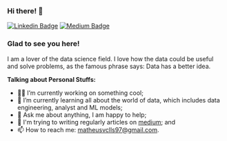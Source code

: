 ### Hi there! 👋

[![Linkedin Badge](https://img.shields.io/badge/-LinkedIn-0e76a8?style=flat-square&logo=Linkedin&logoColor=white)](https://www.linkedin.com/in/matheus-lins-vasconcellos/)
[![Medium Badge](https://img.shields.io/badge/medium-%2312100E.svg?&style=for-square&logo=medium&logoColor=white)](https://medium.com/@matheusvclls)

### Glad to see you here!

I am a lover of the data science field. I love how the data could be useful and solve problems, as the famous phrase says: Data has a better idea.

**Talking about Personal Stuffs:**

- 👨🏻‍ I’m currently working on something cool;
- 🚀 I’m currently learning all about the world of data, which includes data engineering, analyst and ML models;
- 💬 Ask me about anything, I am happy to help;
- 📝 I'm trying to writing regularly articles on [medium](https://medium.com/@matheusvclls); and
- 📫 How to reach me: matheusvclls97@gmail.com.



<!--
**matheusvclls/matheusvclls** is a ✨ _special_ ✨ repository because its `README.md` (this file) appears on your GitHub profile.

Here are some ideas to get you started:

-  I’m currently working on ...
- 🌱 I’m currently learning ...
- 👯 I’m looking to collaborate on ...
- 🤔 I’m looking for help with ...
- 💬 Ask me about ...
- 📫 How to reach me: ...
- 😄 Pronouns: ...
- ⚡ Fun fact: ...
-->
